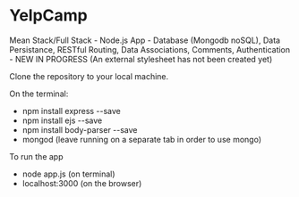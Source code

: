 # YelpCamp
Mean Stack/Full Stack - Node.js App - Database (Mongodb noSQL), Data Persistance, RESTful Routing, Data Associations, Comments, Authentication - NEW IN PROGRESS (An external stylesheet has not been created yet)

Clone the repository to your local machine.

On the terminal:
- npm install express --save
- npm install ejs --save
- npm install body-parser --save
- mongod (leave running on a separate tab in order to use mongo)

To run the app
- node app.js (on terminal)
- localhost:3000 (on the browser)
